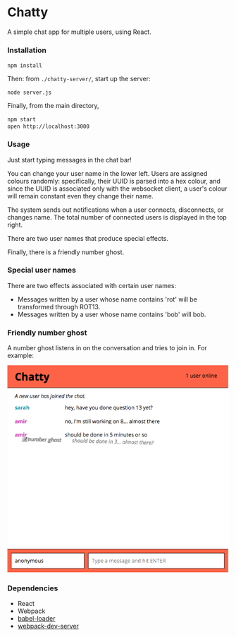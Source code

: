 Chatty
======

A simple chat app for multiple users, using React.

### Installation

```
npm install
```

Then: from `./chatty-server/`, start up the server:
```
node server.js
```

Finally,  from the main directory, 
```
npm start
open http://localhost:3000
```

### Usage

Just start typing messages in the chat bar!

You can change your user name in the lower left. Users are assigned colours randomly: specifically, their UUID is parsed into a hex colour, and since the UUID is associated only with the websocket client, a user's colour will remain constant even they change their name.

The system sends out notifications when a user connects, disconnects, or changes name. The total number of connected users is displayed in the top right.

There are two user names that produce special effects.

Finally, there is a friendly number ghost.

### Special user names

There are two effects associated with certain user names:

* Messages written by a user whose name contains 'rot' will be transformed through ROT13.
* Messages written by a user whose name contains 'bob' will bob.

### Friendly number ghost

A number ghost listens in on the conversation and tries to join in. For example:

![number ghost](https://raw.githubusercontent.com/TheophileMot/chatty/master/screenshots/Chatty-number-ghost.png)

### Dependencies

* React
* Webpack
* [babel-loader](https://github.com/babel/babel-loader)
* [webpack-dev-server](https://github.com/webpack/webpack-dev-server)
